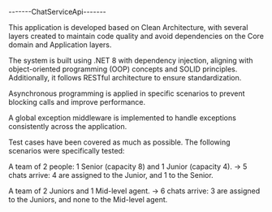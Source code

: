 -------ChatServiceApi-------

This application is developed based on Clean Architecture, with several layers created to maintain code quality and avoid dependencies on the Core domain and Application layers.

The system is built using .NET 8 with dependency injection, aligning with object-oriented programming (OOP) concepts and SOLID principles. Additionally, it follows RESTful architecture to ensure standardization.

Asynchronous programming is applied in specific scenarios to prevent blocking calls and improve performance.

A global exception middleware is implemented to handle exceptions consistently across the application.

Test cases have been covered as much as possible. The following scenarios were specifically tested:

A team of 2 people: 1 Senior (capacity 8) and 1 Junior (capacity 4).
→ 5 chats arrive: 4 are assigned to the Junior, and 1 to the Senior.

A team of 2 Juniors and 1 Mid-level agent.
→ 6 chats arrive: 3 are assigned to the Juniors, and none to the Mid-level agent.
